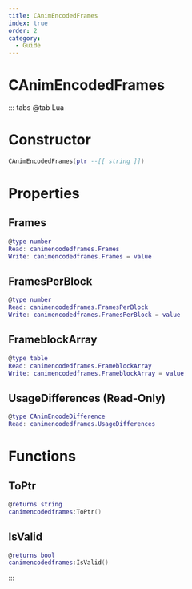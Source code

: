```yaml
---
title: CAnimEncodedFrames
index: true
order: 2
category:
  - Guide
---
```


# CAnimEncodedFrames

::: tabs
@tab Lua
# Constructor
```lua
CAnimEncodedFrames(ptr --[[ string ]])
```
# Properties
## Frames 
```lua
@type number
Read: canimencodedframes.Frames
Write: canimencodedframes.Frames = value
```
## FramesPerBlock 
```lua
@type number
Read: canimencodedframes.FramesPerBlock
Write: canimencodedframes.FramesPerBlock = value
```
## FrameblockArray 
```lua
@type table
Read: canimencodedframes.FrameblockArray
Write: canimencodedframes.FrameblockArray = value
```
## UsageDifferences (Read-Only)
```lua
@type CAnimEncodeDifference
Read: canimencodedframes.UsageDifferences
```
# Functions
## ToPtr
```lua
@returns string
canimencodedframes:ToPtr()
```
## IsValid
```lua
@returns bool
canimencodedframes:IsValid()
```

:::